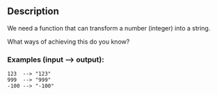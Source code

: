 ## Description

We need a function that can transform a number (integer) into a string.

What ways of achieving this do you know?

### Examples (input --> output):

```
123  --> "123"
999  --> "999"
-100 --> "-100"

```